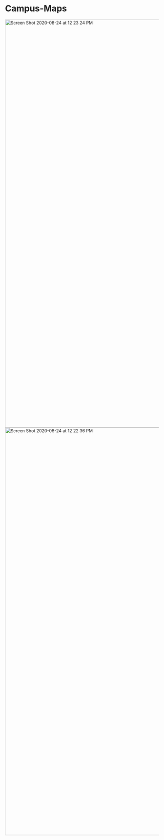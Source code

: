 # Campus-Maps

<img width="1332" alt="Screen Shot 2020-08-24 at 12 23 24 PM" src="https://user-images.githubusercontent.com/17227029/91087182-e71e4600-e604-11ea-9815-2e9b98be18ec.png">

<img width="1331" alt="Screen Shot 2020-08-24 at 12 22 36 PM" src="https://user-images.githubusercontent.com/17227029/91087327-2187e300-e605-11ea-914f-7cb5d1a65dfc.png">

